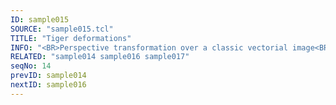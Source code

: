 ```yaml
---
ID: sample015
SOURCE: "sample015.tcl"
TITLE: "Tiger deformations"
INFO: "<BR>Perspective transformation over a classic vectorial image<BR>data extracted and pre-processed from a SVG image<BR>Interactive Animation"
RELATED: "sample014 sample016 sample017"
seqNo: 14
prevID: sample014
nextID: sample016
---
```

